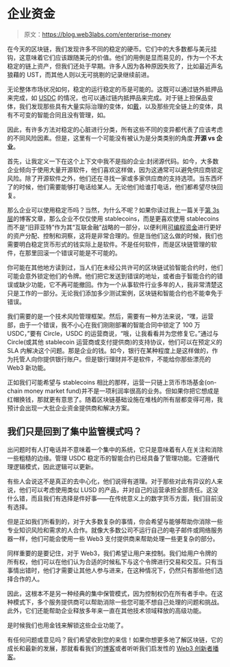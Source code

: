 # 企业资金

> 原文：<https://blog.web3labs.com/enterprise-money>

在今天的区块链，我们发现许多不同的稳定的硬币。它们中的大多数都与美元挂钩，这意味着它们应该跟随美元的价值。他们的用例是显而易见的，作为一个不太稳定的链上资产，但我们还处于早期。许多人因为各种原因失败了，比如最近声名狼藉的 UST，而其他人则以无可挑剔的记录继续前进。

无论整体市场状况如何，稳定的运行稳定的币是可能的。这既可以通过链外抵押品来完成，如 [USDC](https://www.circle.com/en/usdc) 的情况，也可以通过链内抵押品来完成。对于链上担保品变体，我们发现那些具有大量实际治理的变体，如[戴](https://makerdao.com/en/)，以及那些完全链上的变体，具有不可变的智能合同且没有管理，如。

因此，有许多方法对稳定的心脏进行分类，所有这些不同的变异都代表了应该考虑的不同风险因素。但是，这里有一个可能没有被认为是分类类别的角度:**开源 vs 企业**。

首先，让我定义一下在这个上下文中我不是指的企业:封闭源代码。如今，大多数企业倾向于使用大量开源软件，他们喜欢这样做，因为这通常可以避免供应商锁定风险。除了开源软件之外，他们还在寻找一家或多家供应商的支持选项。当东西坏了的时候，他们需要能够打电话给某人。无论他们给谁打电话，他们都希望尽快回复。

那么企业可以使用稳定币吗？当然，为什么不呢？如果你读过我上一篇关于[第 3s 层](https://blog.web3labs.com/layer3-privacy)的博客文章，那么企业不仅仅使用 stablecoins，而是更喜欢使用 stablecoins 而不是“旧菲亚特”作为其“互联金融”战略的一部分，以便利用[可编程资金](https://stablecoin.fyi/what-is-programmable-money/)进行更好的资产分配、控制和洞察，这将是非常合理的。但是当他们这么做的时候，我们也需要明白稳定货币形式的钱实际上是软件。不是任何软件，而是区块链管理的软件，在那里回滚一个错误可能是不可能的。

你可能在其他地方读到过，当人们在未经公共许可的区块链试验智能合约时，他们可能会意外锁定他们的令牌。他们把它发送到错误的地址，或者由于智能合约的错误或缺少功能，它不再可能撤回。作为一个从事软件行业多年的人，我非常清楚这只是工作的一部分。无论我们添加多少测试案例，区块链和智能合约也不能幸免于错误。

我们需要的是一个技术风险管理框架。然后，需要有一种方法来说，“嘿，运营部，由于一个错误，我不小心在我们刚刚部署的智能合同中锁定了 100 万 USDC，”要有 Circle，USDC 的运营商说，“哦，让我看看并为您修复它。”通过与 Circle(或其他 stablecoin 运营商或支付提供商)的支持协议，他们可以在预定义的 SLA 内解决这个问题。那是企业的钱。如今，银行在某种程度上是这样做的，作为托管人向你提供银行账户。但是银行理财并不是软件，不能给你那些漂亮的 Web3 新功能。

正如我们可能希望与 stablecoins 相比的那样，运营一只链上货币市场基金(on-chain money market fund)并不是一项利润率很高的业务。但如果你把它想成是红帽换钱，那就更有意思了。随着区块链基础设施在堆栈的所有层都变得可用，我预计会出现一大批企业资金提供商和解决方案。

## 我们只是回到了集中监管模式吗？

出问题时有人打电话并不意味着一个集中的系统，它只是意味着有人在关注和消除一些粗糙的边缘。管理 USDC 稳定币的智能合约已经具备了管理功能。它遵循代理逻辑模式，因此逻辑可以更新。

有些人会说这不是真正的去中心化，他们说得有道理。对于那些对此有异议的人来说，他们可以考虑使用类似 LUSD 的产品，并对自己的运营承担全部责任。这没什么错，而且我们有选择是件好事——在传统意义上的数字货币方面，我们目前没有选择。

但是正如我们所看到的，对于大多数复杂的事情，你会希望与能够帮助你消除一些专业知识风险和需求的人合作。就像大多数公司不运行自己的电子邮件或网络服务器一样，他们可能会使用一些 Web3 支付提供商来帮助处理一些更复杂的部分。

同样重要的是要记住，对于 Web3，我们希望让用户来控制。我们给用户令牌的所有权，他们可以在他们认为合适的时候私下与这个令牌进行交易和交互。只有当事情出错时，他们才需要让其他人参与进来，在这种情况下，仍然只有那些他们选择合作的人。

因此，这根本不是另一种经典的集中保管模式，因为控制权仍在所有者手中。在这种模式下，多个服务提供商可以帮助消除一些您可能不想自己处理的问题和挑战。此外，它们还能帮助企业释放多年来一直在其他技术领域释放的高级功能。

是时候我们也用金钱来解锁这些企业功能了。

有任何问题或意见吗？我们希望收到您的来信！如果你想更多地了解区块链，它的成长和最新的发展，那就看看我们的[博客](https://blog.web3labs.com/)或者听听我们启发性的 [Web3 创新者播客](https://podcast.web3labs.com/)。